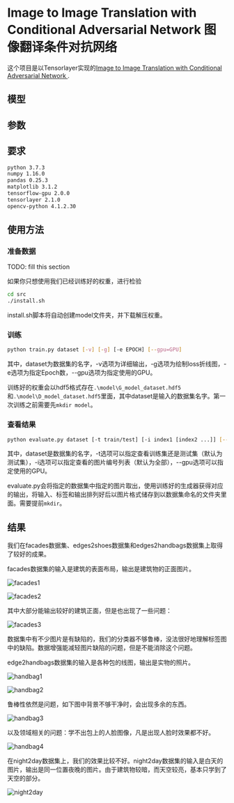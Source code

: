 # Image to Image Translation with Conditional Adversarial Network 图像翻译条件对抗网络

这个项目是以Tensorlayer实现的[Image to Image Translation with Conditional Adversarial Network ](https://arxiv.org/abs/1611.07004).

## 模型

## 参数

## 要求

``` sh
python 3.7.3
numpy 1.16.0
pandas 0.25.3
matplotlib 3.1.2
tensorflow-gpu 2.0.0
tensorlayer 2.1.0
opencv-python 4.1.2.30
```

## 使用方法

### 准备数据

TODO: fill this section

如果你只想使用我们已经训练好的权重，进行检验

```sh
cd src
./install.sh
```

install.sh脚本将自动创建model文件夹，并下载解压权重。

### 训练

``` sh
python train.py dataset [-v] [-g] [-e EPOCH] [--gpu=GPU]
```

其中，dataset为数据集的名字，-v选项为详细输出，-g选项为绘制loss折线图，-e选项为指定Epoch数，--gpu选项为指定使用的GPU。

训练好的权重会以hdf5格式存在`.\model\G_model_dataset.hdf5`和`.\model\D_model_dataset.hdf5`里面，其中dataset是输入的数据集名字。第一次训练之前需要先`mkdir model`。

### 查看结果

``` sh
python evaluate.py dataset [-t train/test] [-i index1 [index2 ...]] [--gpu=GPU]
```

其中，dataset是数据集的名字，-t选项可以指定查看训练集还是测试集（默认为测试集），-i选项可以指定查看的图片编号列表（默认为全部），--gpu选项可以指定使用的GPU。

evaluate.py会将指定的数据集中指定的图片取出，使用训练好的生成器获得对应的输出，将输入、标签和输出排列好后以图片格式储存到以数据集命名的文件夹里面。需要提前`mkdir`。

## 结果

我们在facades数据集、edges2shoes数据集和edges2handbags数据集上取得了较好的成果。

facades数据集的输入是建筑的表面布局，输出是建筑物的正面图片。

![facades1](images/facades1.jpg)

![facades2](images/facades2.jpg)

其中大部分能输出较好的建筑正面，但是也出现了一些问题：

![facades3](images/facades3.jpg)

数据集中有不少图片是有缺陷的，我们的分类器不够鲁棒，没法很好地理解标签图中的缺陷。数据增强能减轻图片缺陷的问题，但是不能消除这个问题。

edge2handbags数据集的输入是各种包的线图，输出是实物的照片。

![handbag1](images/handbag1.jpg)

![handbag2](images/handbag2.jpg)

鲁棒性依然是问题，如下图中背景不够干净时，会出现多余的东西。

![handbag3](images/handbag3.jpg)

以及领域相关的问题：学不出包上的人脸图像，凡是出现人脸时效果都不好。

![handbag4](images/handbag4.jpg)

在night2day数据集上，我们的效果比较不好。night2day数据集的输入是白天的图片，输出是同一位置夜晚的图片。由于建筑物较暗，而天空较亮，基本只学到了天空的部分。

![night2day](images/night2day.jpg)
